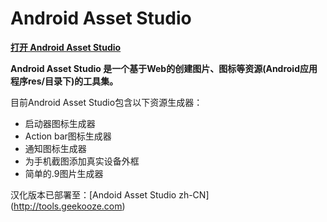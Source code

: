 Android Asset Studio
====================

**[打开 Android Asset Studio](http://romannurik.github.io/AndroidAssetStudio/)**

__Android Asset Studio 是一个基于Web的创建图片、图标等资源(Android应用程序res/目录下)的工具集。__

目前Android Asset Studio包含以下资源生成器：

- 启动器图标生成器
- Action bar图标生成器
- 通知图标生成器
- 为手机截图添加真实设备外框
- 简单的.9图片生成器

汉化版本已部署至：[Andoid Asset Studio zh-CN] (http://tools.geekooze.com)

